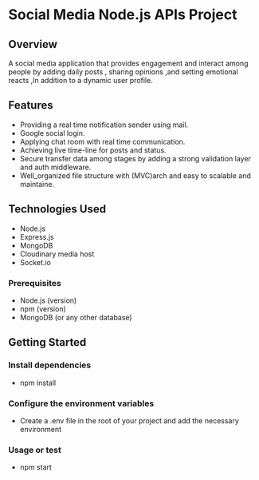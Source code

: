 # Social Media Node.js APIs Project
 
## Overview
A social media application that provides engagement and interact among people by adding daily posts , sharing opinions ,and setting emotional reacts ,In addition to a dynamic user profile.

## Features

- Providing a real time notification sender using mail.
- Google social login.
- Applying chat room with real time communication.
- Achieving live time-line for posts and status. 
- Secure transfer data among stages by adding a strong validation layer and auth middleware.
- Well_organized file structure with (MVC)arch and easy to scalable and maintaine.  

## Technologies Used

- Node.js
- Express.js
- MongoDB 
- Cloudinary media host
- Socket.io

### Prerequisites

- Node.js (version)
- npm (version)
- MongoDB (or any other database)

## Getting Started

### Install dependencies
- npm install
### Configure the environment variables
- Create a .env file in the root of your project and add the necessary environment
### Usage or test
- npm start
